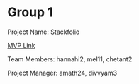 # Group 1
Project Name: Stackfolio

[MVP Link](https://docs.google.com/document/d/1qzk2lAiGXpnA0LuX1-8VnD5GxnbqMcme/edit?usp=sharing&ouid=103913186610547567391&rtpof=true&sd=true)

Team Members: hannahi2, mel11, chetant2	

Project Manager: amath24, divvyam3
